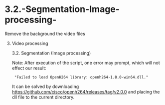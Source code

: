 # 3.2.-Segmentation-Image-processing-
Remove the background the video files

3. Video processing

    3.2. Segmentation (Image processing)
    

    Note: After execution of the script, one error may prompt, which will not effect our result:
    
        "Failed to load OpenH264 library: openh264-1.8.0-win64.dll."
        
    It can be solved by downloading https://github.com/cisco/openh264/releases/tag/v2.0.0 and placing the dll file to the current directory.
